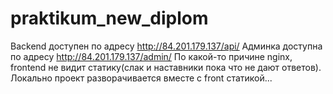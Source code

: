  # praktikum_new_diplom
Backend доступен по адресу http://84.201.179.137/api/
Админка доступна по адресу http://84.201.179.137/admin/
По какой-то причине nginx, frontend не видит статику(слак и наставники пока что не дают ответов).
Локально проект разворачивается вместе с front статикой...
